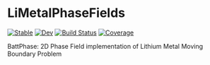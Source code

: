 # LiMetalPhaseFields

[![Stable](https://img.shields.io/badge/docs-stable-blue.svg)](https://bradyplanden.github.io/LiMetalPhaseFields.jl/stable)
[![Dev](https://img.shields.io/badge/docs-dev-blue.svg)](https://bradyplanden.github.io/LiMetalPhaseFields.jl/dev)
[![Build Status](https://github.com/bradyplanden/LiMetalPhaseFields.jl/actions/workflows/CI.yml/badge.svg?branch=main)](https://github.com/bradyplanden/LiMetalPhaseFields.jl/actions/workflows/CI.yml?query=branch%3Amain)
[![Coverage](https://codecov.io/gh/bradyplanden/LiMetalPhaseFields.jl/branch/main/graph/badge.svg)](https://codecov.io/gh/bradyplanden/LiMetalPhaseFields.jl)

BattPhase: 2D Phase Field implementation of Lithium Metal Moving Boundary Problem 
